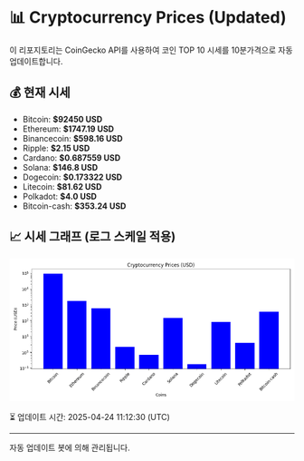 
# 📊 Cryptocurrency Prices (Updated)

이 리포지토리는 CoinGecko API를 사용하여 코인 TOP 10 시세를 10분가격으로 자동 업데이트합니다.

## 💰 현재 시세
- Bitcoin: **$92450 USD**
- Ethereum: **$1747.19 USD**
- Binancecoin: **$598.16 USD**
- Ripple: **$2.15 USD**
- Cardano: **$0.687559 USD**
- Solana: **$146.8 USD**
- Dogecoin: **$0.173322 USD**
- Litecoin: **$81.62 USD**
- Polkadot: **$4.0 USD**
- Bitcoin-cash: **$353.24 USD**

## 📈 시세 그래프 (로그 스케일 적용)
![Crypto Prices](crypto_prices.png)

⏳ 업데이트 시간: 2025-04-24 11:12:30 (UTC)

---
자동 업데이트 봇에 의해 관리됩니다.
